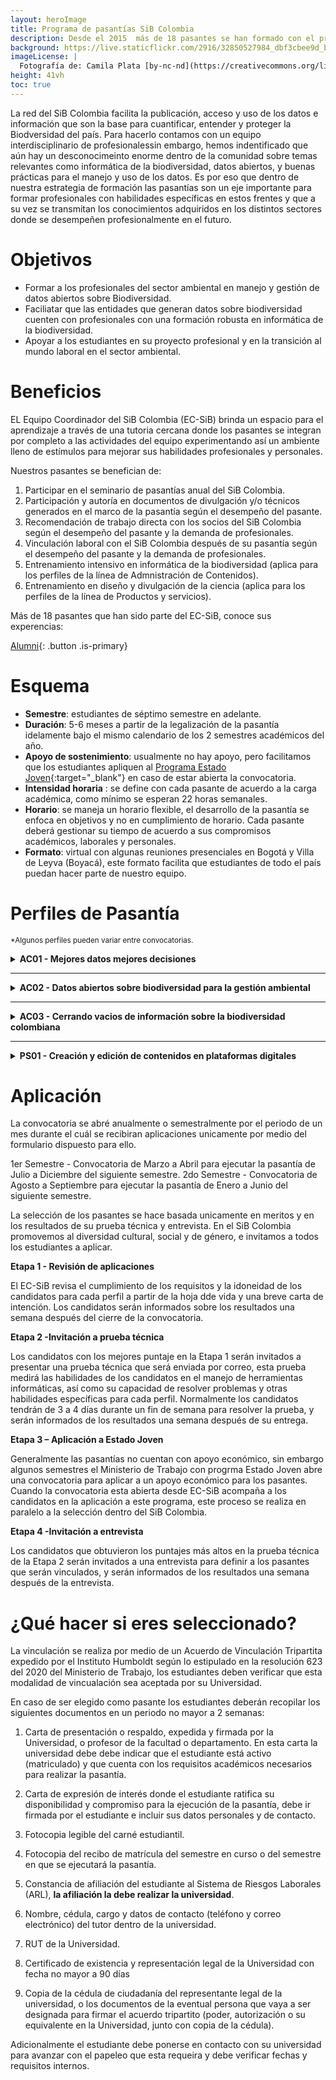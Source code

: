 ```yaml
---
layout: heroImage
title: Programa de pasantías SiB Colombia
description: Desde el 2015  más de 18 pasantes se han formado con el programa de pasantías.
background: https://live.staticflickr.com/2916/32850527984_dbf3cbee9d_b.jpg
imageLicense: |
  Fotografía de: Camila Plata [by-nc-nd](https://creativecommons.org/licenses/by-nc-nd/2.0/)  vía [Flickr](https://www.flickr.com/photos/camisilver/) 
height: 41vh
toc: true
---
```


La red del SiB Colombia facilita la publicación, acceso y uso de los datos e información que son la base para cuantificar, entender y proteger la Biodversidad del país. Para hacerlo contamos con un equipo interdisciplinario de profesionalessin embargo, hemos indentificado que aún hay un desconocimeinto enorme dentro de la comunidad sobre temas relevantes como informática de la biodiversidad, datos abiertos, y buenas prácticas para el manejo y uso de los datos. Es por eso que dentro de nuestra estrategia de formación las pasantías son un eje importante para formar profesionales con habilidades específicas en estos frentes y que a su vez se transmitan los conocimientos adquiridos en los distintos sectores donde se desempeñen profesionalmente en el futuro.


# Objetivos

* Formar a los profesionales del sector ambiental en manejo y gestión de datos abiertos sobre Biodiversidad.
* Faciliatar que las entidades que generan datos  sobre biodiversidad cuenten con profesionales con una formación robusta en informática de la biodiversidad.
* Apoyar a los estudiantes en su proyecto profesional y en la transición al mundo laboral en el sector ambiental.


# Beneficios

EL Equipo Coordinador del SiB Colombia (EC-SiB) brinda un espacio para el aprendizaje a través de una tutoria cercana donde los pasantes se integran por completo a las actividades del equipo experimentando así un ambiente lleno de estímulos para mejorar sus habilidades profesionales y personales.

Nuestros pasantes se benefician de:

1. Participar en el seminario de pasantías anual del SiB Colombia.
2. Participación y autoría en documentos de divulgación y/o técnicos generados en el marco de la pasantía según el desempeño del pasante.
3. Recomendación de trabajo directa con los socios del SiB Colombia según el desempeño del pasante y la demanda de profesionales.
4. Vinculación laboral con el SiB Colombia después de su pasantía según el desempeño del pasante y la demanda de profesionales.
5. Entrenamiento intensivo en informática de la biodiversidad (aplica para los perfiles de la línea de Admnistración de Contenidos).
6. Entrenamiento en diseño y divulgación de la ciencia (aplica para los perfiles de la línea de Productos y servicios).

Más de 18 pasantes que han sido parte del EC-SiB, conoce sus experencias:

[Alumni](/comunidad/formacion/alumni){: .button .is-primary}

# Esquema

- **Semestre**: estudiantes de séptimo semestre en adelante.
- **Duración**: 5-6 meses a partir de la legalización de la pasantía idelamente bajo el mismo calendario de los 2 semestres académicos del año.
- **Apoyo de sostenimiento**: usualmente no hay apoyo, pero facilitamos que los estudiantes apliquen al [Programa Estado Joven](https://www.mintrabajo.gov.co/empleo-y-pensiones/movilidad-y-formacion/estado-joven){:target="_blank"} en caso de estar abierta la convocatoria.
- **Intensidad horaria** : se define con cada pasante de acuerdo a la carga académica, como mínimo se esperan 22 horas semanales.
- **Horario**: se maneja un horario flexible, el desarrollo de la pasantía se enfoca en objetivos y no en cumplimiento de horario. Cada pasante deberá gestionar su tiempo de acuerdo a sus compromisos académicos, laborales y personales.
- **Formato**: virtual con algunas reuniones presenciales en Bogotá y Villa de Leyva (Boyacá), este formato facilita que estudiantes de todo el país puedan hacer parte de nuestro equipo.

# Perfiles de Pasantía
<sub>*Algunos perfiles pueden variar entre convocatorias.</sub>

<details>
    <summary markdown="span"><B>AC01 - Mejores datos mejores decisiones</B></summary>
    
<br>
<p>
Esta pasantía se enmarca en la temática de <b>Informática de la Biodiversidad</b> y busca realizar una <b>revisión retrospectiva de calidad</b>  de los datos sobre biodiversidad publicados a través del SiB Colombia con el objetivo de hacer actualizaciones y ajustes que aumenten el potencial de uso de estos datos, permitiendo así que estos sirvan para apoyar procesos de investigación, educación y la toma de decisiones.
</p>


<ul>
  <li><b>Carreras</b>: Biología, Ecología y afines.</li>
  <li><b>Habilidades</b>: uso de herramientas informáticas y de programación (excel, R, python, otros), buena redacción, creatividad para la resolución de problemas.</li>
  <li><b>Idiomas</b>: manejo básico-intermedio de Inglés.</li>
</ul> 
  
<p>
<b>Actividades</b>:
<ul>
  <li>Administrar e integrar datos e información sobre biodiversidad a través de diferentes herramientas de publicación en línea.</li>
  <li>Implementar herramientas informáticas para la validación, limpieza y mejora de la calidad de datos sobre biodiversidad. </li>
  <li>Participar en los procesos de publicación y el acceso libre a datos e información sobre biodiversidad.</li>
</ul> 
</p>


</details>

___

<details>
    <summary markdown="span"><B>AC02 - Datos abiertos sobre biodiversidad para la gestión ambiental</B></summary>
    
<br>
<p>
Esta pasantía se enmarca en la normativa ambiental del país <a href="https://www.minambiente.gov.co/images/normativa/app/decretos/4e-DECRETO%201076%20DE%202015%20MINAMBIENTE%20EXPIDE%20DECRETO%20%C3%9ANICO%20REGLAM.%20SECTOR%20AMBIENTE%20Y%20DESARROLLO%20SOSTENIBLE.pdf">decretos 1376 y 3016 de 2013 -hoy compilados en el[decreto 1076 de 2015</a> que regula la recolección de especímenes; y busca facilitar que los datos sobre biodiversidad generados bajo esta normativa se transformen en una herramienta de conocimiento más allá de los obligaciones legales y que a su ves les permita a los publicadores recibir crédito académido y demás beneficios asociados a la publciación a través del SiB Colombia.
</p>
  
<ul>
  <li><b>Carreras</b>: Biología, Ingeniería ambiental y afines.</li>
  <li><b>Habilidades</b>: uso de herramientas informáticas y de programación (excel, R, python, otros), buena redacción, conocimientos sobre gestión.</li> ambiental,creatividad para la resolución de problemas.</li>
  <li><b>Idiomas</b>: manejo básico-intermedio de Inglés.</li>
</ul>
  
<p>
<b>Actividades</b>:
  
<ul>
 <li>Administrar e integrar datos e información sobre biodiversidad asociados a diferentes permisos de recolección, facilitando el cumplimiento de la normativa ambiental.</li>
 <li>Generación de inventarios de los datos asociados a los permisos de recolección usando el lenguaje de programación de python.</li>
 <li>Implementar herramientas informáticas para la validación, limpieza y mejora de la calidad de datos sobre biodiversidad. </li>
 <li>Migrar datos sobre biodiversidad asociados a la normativa para que tengan mayor visibilidad y potencial de uso.</li>
</ul>
</p> 



</details>

___

<details>
    <summary markdown="span"><B>AC03 - Cerrando vacios de información sobre la biodiversidad colombiana</B></summary>
    
<br>
<p>
Esta pasantía busca facilitar la publicación de datos de diferentes grupos biológicos, zonas geográficas  o temáticas para los cuales existe muy poca o ningun tipo de información publciada de manera libre y gratuita. En cada convocatoria identificamos un aliado estratégico para trabajar sobre sus datos y asegurar que estos sean publicados con la mejor calidad posible. A la fecha hemos trabajado de la mano con la <a href="https://www.gbif.org/dataset/9f99a46b-d812-45a2-b51a-3f48f65357b5">Pontificia Universidad Javeriana</a> facilitando la publicación de datos de colecciones biológicas de microoganismos y con el <a href="https://obis.org/node/d2f71b1b-9138-4aba-ad8f-8327ac3d041e">INVEMAR</a> para la publicación de datos marino-costeros.
</p>
  
<ul>
  <li><b>Carreras</b>: Biología, Ecología y afines.</li>
  <li><b>Habilidades</b>: uso de herramientas informáticas y de programación (excel, R, python, otros), buena redacción, conocimientos sobre gestión ambiental,creatividad para la resolución de problemas.</li>
  <li><b>Idiomas</b>: manejo básico-intermedio de Inglés.</li>
</ul>
 
<p>
<b>Actividades</b>:
<ul>
  <li>Generación de perfiles para la publicación de un tipo de datos o fuente específica.</li>
  <li>Administrar e integrar datos e información sobre biodiversidad a través de diferentes herramientas de publicación en línea</li>
  <li>Implementar herramientas informáticas para la validación, limpieza y mejora de la calidad de datos sobre biodiversidad. </li>
  <li>Participar en los procesos de publicación y el acceso libre a datos e información sobre biodiversidad.</li>
</ul>
</p>
  
</details>

___

<details>
    <summary markdown="span"><B>PS01 - Creación y edición de contenidos en plataformas digitales</B></summary>
    
<br>
<p>
Esta pasantía busca el diseño e implementar estrategias de divulgación científica sobre la publicación, acceso y uso de datos abiertos sobre biodiversidad.
</p>
  
<ul>
  <li><b>Carreras</b>: Diseño Gráfico, Diseño Industrial, Diseño interactivo, Artes visuales, Animación.</li>
  <li><b>Habilidades</b>: manejo plataforma adobe, eedes sociales, páginas web y aplicativos móviles.</li>
  <li><b>Idiomas</b>: manejo básico-intermedio de Inglés.</li>
</ul>
  
<p>
<b>Actividades</b>:
<ul>
  <li>Crear, maquetar, preparar, editar y optimizar piezas de divulgación.</li>
  <li>Gestión de redes sociales.</li>
  <li>Creación de material fotográfico y/o audiovisual</li>
</ul>
</p>
  
</details>


# Aplicación

La convocatoria se abré  anualmente o semestralmente por el periodo de un mes durante el cuál se recibiran aplicaciones unicamente por medio del formulario dispuesto para ello.
  
  1er Semestre -  Convocatoria de Marzo a Abril para ejecutar la pasantía de Julio a Diciembre del siguiente semestre.
  2do Semestre -  Convocatoria de Agosto a Septiembre para ejecutar la pasantía de Enero a Junio del siguiente semestre.

La selección de los pasantes se hace basada unicamente en meritos y en los resultados de su prueba técnica y entrevista. En el SiB Colombia promovemos al diversidad cultural, social y de género, e invitamos a todos los estudiantes a aplicar.

**Etapa 1 - Revisión de aplicaciones**

  El EC-SiB revisa el cumplimiento de los requisitos y la idoneidad de los candidatos para cada perfil a partir de la hoja dde vida y una breve carta de intención. 
  Los candidatos serán informados sobre los resultados una semana después del cierre de la convocatoria.
  
**Etapa 2 -Invitación a prueba técnica** 

  Los candidatos  con los mejores puntaje en la Etapa 1 serán invitados a presentar una prueba técnica que será enviada por correo, esta prueba medirá las
  habilidades de los candidatos en el manejo de herramientas informáticas, así como su capacidad de resolver problemas y otras habilidades específicas para cada
  perfil. 
  Normalmente los candidatos tendrán de 3 a 4 días durante un fin de semana para resolver la prueba, y serán informados de los resultados una semana después de su entrega. 

**Etapa 3 – Aplicación a Estado Joven**

 Generalmente las pasantías no cuentan con apoyo económico, sin embargo algunos semestres el Ministerio de Trabajo con progrma Estado Joven abre una convocatoria para aplicar a un apoyo económico para los pasantes.
 Cuando la convocatoria esta abierta desde EC-SiB acompaña a los candidatos en la aplicación a este programa, este proceso se realiza en paralelo a la selección dentro del SiB Colombia.

**Etapa 4 -Invitación a entrevista** 

Los candidatos que obtuvieron los puntajes más altos en la prueba técnica de la Etapa 2 serán invitados a una entrevista para definir a los pasantes que serán vinculados, y serán informados de los resultados una semana después de la entrevista.
  

# ¿Qué hacer si eres seleccionado?

La vinculación se realiza por medio de un Acuerdo de Vinculación Tripartita expedido por el Instituto Humboldt según lo estipulado en la resolución 623 del 2020 del Ministerio de Trabajo, los estudiantes deben verificar que esta modalidad de vincualación sea aceptada por su Universidad.

En caso de ser elegido como pasante los estudiantes deberán recopilar los siguientes documentos en un periodo no mayor a 2 semanas:


1. Carta de presentación o respaldo, expedida y firmada por la Universidad, o profesor de la facultad o departamento. En esta carta la universidad debe debe indicar que el estudiante está activo (matriculado) y que cuenta con los requisitos académicos necesarios para realizar la pasantía.

2. Carta de expresión de interés donde el estudiante ratifica su disponibilidad y compromiso para la ejecución de la pasantía, debe ir firmada por el estudiante e incluir sus datos personales y de contacto.

3. Fotocopia legible del carné estudiantil.

4. Fotocopia del recibo de matrícula del semestre en curso o del semestre en que se ejecutará la pasantía.

5. Constancia de afiliación del estudiante al Sistema de Riesgos Laborales (ARL), **la afiliación la debe realizar la universidad**.

6. Nombre, cédula, cargo y datos de contacto (teléfono y correo electrónico) del tutor dentro de la universidad.

7. RUT de la Universidad.

8. Certificado de existencia y representación legal de la Universidad con fecha no mayor a 90 días

9. Copia de la cédula de ciudadanía del representante legal de la universidad, o los documentos de la eventual persona que vaya a ser designada para firmar el acuerdo tripartito (poder, autorización o su equivalente en la Universidad, junto con copia de la cédula).

Adicionalmente el estudiante debe ponerse en contacto con su universidad para avanzar con el papeleo que esta requeira y debe verificar fechas y requisitos internos.

